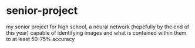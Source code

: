 # senior-project
my senior project for high school, a neural network (hopefully by the end of this year) capable of identifying images and what is contained within them to at least 50-75% accuracy
